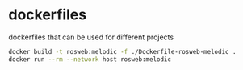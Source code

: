 # dockerfiles

dockerfiles that can be used for different projects

```bash
docker build -t rosweb:melodic -f ./Dockerfile-rosweb-melodic .
docker run --rm --network host rosweb:melodic
```